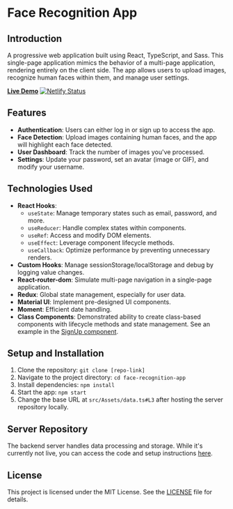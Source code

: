 # Face Recognition App

## Introduction
A progressive web application built using React, TypeScript, and Sass. This single-page application mimics the behavior of a multi-page application, rendering entirely on the client side. The app allows users to upload images, recognize human faces within them, and manage user settings.

[**Live Demo**](https://face-recognition-webapp.netlify.app) [![Netlify Status](https://api.netlify.com/api/v1/badges/4e544221-0c2c-4f99-9e13-eb4a63b9c29f/deploy-status)](https://app.netlify.com/sites/face-recognition-webapp/deploys)

## Features
- **Authentication**: Users can either log in or sign up to access the app.
- **Face Detection**: Upload images containing human faces, and the app will highlight each face detected.
- **User Dashboard**: Track the number of images you've processed.
- **Settings**: Update your password, set an avatar (image or GIF), and modify your username.

## Technologies Used
- **React Hooks**: 
  - `useState`: Manage temporary states such as email, password, and more.
  - `useReducer`: Handle complex states within components.
  - `useRef`: Access and modify DOM elements.
  - `useEffect`: Leverage component lifecycle methods.
  - `useCallback`: Optimize performance by preventing unnecessary renders.
- **Custom Hooks**: Manage sessionStorage/localStorage and debug by logging value changes.
- **React-router-dom**: Simulate multi-page navigation in a single-page application.
- **Redux**: Global state management, especially for user data.
- **Material UI**: Implement pre-designed UI components.
- **Moment**: Efficient date handling.
- **Class Components**: Demonstrated ability to create class-based components with lifecycle methods and state management. See an example in the [SignUp component](https://github.com/Vinayak1337/face-recognition-app/blob/master/src/Components/Auth/SignUp/SignUp.tsx).

## Setup and Installation
1. Clone the repository: `git clone [repo-link]`
2. Navigate to the project directory: `cd face-recognition-app`
3. Install dependencies: `npm install`
4. Start the app: `npm start`
5. Change the base URL at `src/Assets/data.ts#L3` after hosting the server repository locally.

## Server Repository
The backend server handles data processing and storage. While it's currently not live, you can access the code and setup instructions [here](https://github.com/Vinayak1337/face-recognition-server).

## License
This project is licensed under the MIT License. See the [LICENSE](https://github.com/Vinayak1337/face-recognition-app/blob/master/LICENSE.md) file for details.
